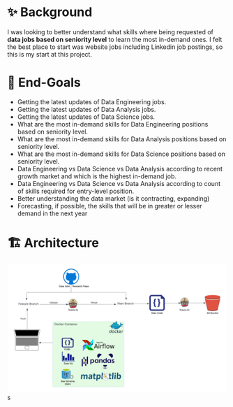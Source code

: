 # ✨ Background
I was looking to better understand what skills where being requested of **data jobs based on seniority level** to learn the most in-demand ones. I felt the best place to start was website jobs including Linkedin job postings, so this is my start at this project.

# 🎯 End-Goals
- Getting the latest updates of Data Engineering jobs.
- Getting the latest updates of Data Analysis jobs.
- Getting the latest updates of Data Science jobs.
- What are the most in-demand skills for Data Engineering positions based on seniority level.
- What are the most in-demand skills for Data Analysis positions based on seniority level.
- What are the most in-demand skills for Data Science positions based on seniority level.
- Data Engineering vs Data Science vs Data Analysis according to recent growth market and which is the highest in-demand job.
- Data Engineering vs Data Science vs Data Analysis according to count of skills required for entry-level position.
- Better understanding the data market (is it contracting, expanding)
- Forecasting, if possible, the skills that will be in greater or lesser demand in the next year

# 🏗 Architecture
![Architecture](https://github.com/mhmdawnallah/Data-Jobs-Research/blob/main/static/images/Architecture.png)
s
